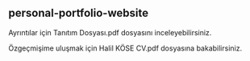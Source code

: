 
## personal-portfolio-website 

Ayrıntılar için Tanıtım Dosyası.pdf dosyasını inceleyebilirsiniz. <br>

Özgeçmişime uluşmak için Halil KÖSE CV.pdf dosyasına bakabilirsiniz.



